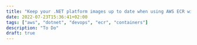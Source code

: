 ```yaml
---
title: "Keep your .NET platform images up to date when using AWS ECR with Azure Pipelines"
date: 2022-07-23T15:36:41+02:00
tags: ["aws", "dotnet", "devops", "ecr", "containers"]
description: "To Do"
draft: true
---
```


